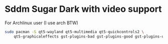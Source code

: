 # Sddm Sugar Dark with video support

For Archlinux user (I use arch BTW)

```bash
sudo pacman -S qt5-wayland qt5-multimedia qt5-quickcontrols2 \
    qt5-graphicaleffects gst-plugins-bad gst-plugins-good gst-plugins-ugly
```
